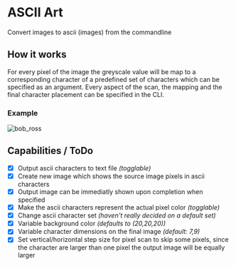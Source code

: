 # ASCII Art
Convert images to ascii (images) from the commandline

## How it works
For every pixel of the image the greyscale value will be map to a corresponding character of a predefined set of characters which can be specified as an argument. Every aspect of the scan, the mapping and the final character placement can be specified in the CLI.

### Example
![bob_ross](https://user-images.githubusercontent.com/8984656/142440238-cdba5bae-1834-415d-91b0-558c1b05b19c.jpg)

## Capabilities / ToDo
- [x] Output ascii characters to text file _(togglable)_
- [x] Create new image which shows the source image pixels in ascii characters
- [x] Output image can be immediatly shown upon completion when specified
- [x] Make the ascii characters represent the actual pixel color _(togglable)_
- [x] Change ascii character set _(haven't really decided on a default set)_
- [x] Variable background color _(defaults to (20,20,20))_
- [x] Variable character dimensions on the final image _(default: 7,9)_
- [x] Set vertical/horizontal step size for pixel scan to skip some pixels, since the character are larger than one pixel the output image will be equally larger
